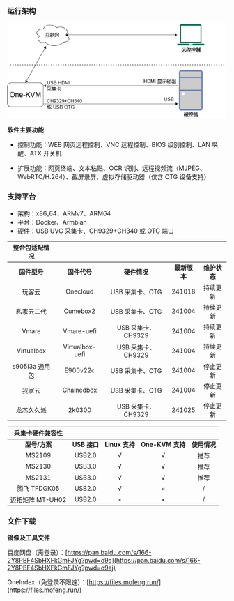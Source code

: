 ### 运行架构

![架构图](./img/drawio1.png)

**软件主要功能**

- 控制功能：WEB 网页远程控制、VNC 远程控制、BIOS 级别控制、LAN 唤醒、ATX 开关机

- 扩展功能：网页终端、文本粘贴、OCR 识别、远程视频流（MJPEG、WebRTC/H.264）、截屏录屏、虚拟存储驱动器（仅含 OTG 设备支持）

### 支持平台

- 架构：x86_64、ARMv7、ARM64
- 平台：Docker、Armbian
- 硬件：USB UVC 采集卡、CH9329+CH340 或 OTG 端口


| 整合包适配情况 | | | | |
| :-------------: | :-------------: | :-------------: | :-------------: | :-------------: |
| **固件型号** | **固件代号** | **硬件情况** | **最新版本** | **维护状态** |
| 玩客云 | Onecloud | USB 采集卡、OTG | 241018 | 持续更新 |
| 私家云二代 | Cumebox2 | USB 采集卡、OTG | 241004 | 持续更新 |
| Vmare | Vmare-uefi | USB 采集卡、CH9329 | 241004 | 持续更新 |
| Virtualbox | Virtualbox-uefi | USB 采集卡、CH9329 | 241004 | 持续更新 |
| s905l3a  通用包 | E900v22c | USB 采集卡、OTG | 241004 | 停止更新 |
| 我家云 | Chainedbox | USB 采集卡、OTG | 241004 | 停止更新 |
| 龙芯久久派 | 2k0300 | USB 采集卡、CH9329 | 241025 | 停止更新 |


| 采集卡硬件兼容性 |              |                |                |              |
| :------------------------------------: | :----------: | :------------: | :------------: | :----------: |
|             **型号/方案**              | **USB 接口** | **Linux 支持** | **One-KVM 支持** | **使用情况** |
|                 MS2109                 |    USB2.0    |       √        |       √        |     推荐     |
|                 MS2130                 |    USB3.0    |       √        |       √        |   推荐   |
|                 MS2131                 |    USB3.0    |       √        |       √        |   推荐   |
|              腾飞 TFDGK05              |    USB2.0    |       √        |       ×        |      /       |
|            迈拓矩阵 MT-UH02            |    USB2.0    |       ×        |       ×        |      /       |

### 文件下载

**镜像及工具文件**

百度网盘（需登录）：[https://pan.baidu.com/s/166-2Y8PBF4SbHXFkGmFJYg?pwd=o9a](https://pan.baidu.com/s/166-2Y8PBF4SbHXFkGmFJYg?pwd=o9aj) 

OneIndex（免登录不限速）：[https://files.mofeng.run/](https://files.mofeng.run/)


<!-- 截图大同小异，取消展示各个硬件，移动至各自页面  
**玩客云**

<div class="grid cards" markdown>

![PixPin_2024-07-01_10-50-18](./img/PixPin_2024-07-01_10-50-18.png)

![15560030-996a-4a9a-a132-7ad072c7569c](./img/15560030-996a-4a9a-a132-7ad072c7569c.png)

![09348dd5-3e3a-4384-ad6d-9c3723682755](./img/09348dd5-3e3a-4384-ad6d-9c3723682755.png)

![PixPin_2024-07-01_10-48-45](./img/PixPin_2024-07-01_10-48-45.png)

</div>

**群晖 x86_64**

<div class="grid cards" markdown>

![群晖 x86_641](./img/image2.png)

![KVM 主页](./img/image.png)

</div>

**私家云二代**

<div class="grid cards" markdown>

![image-20240926220156381](./img/image-20240926220156381.png)

</div>

更多平台无法一一列举。
-->
